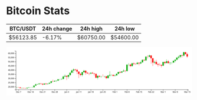 # Bitcoin Stats

BTC/USDT|24h change|24h high|24h low|
|---|---|---|---|
|$56123.85|-6.17%|$60750.00|$54600.00|

<img src="./chart.svg">

